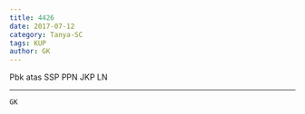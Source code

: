 ```yaml
---
title: 4426
date: 2017-07-12
category: Tanya-SC
tags: KUP
author: GK
---
```


Pbk atas SSP PPN JKP LN

---



`GK`
